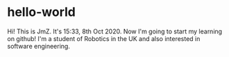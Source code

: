 # hello-world

Hi!
This is JmZ. It's 15:33, 8th Oct 2020. Now I'm going to start my learning on github!
I'm a student of Robotics in the UK and also interested in software engineering.
